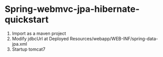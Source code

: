 Spring-webmvc-jpa-hibernate-quickstart
======================================

1. Import as a maven project
2. Modify jdbcUrl at Deployed Resources/webapp/WEB-INF/spring-data-jpa.xml
3. Startup tomcat7
